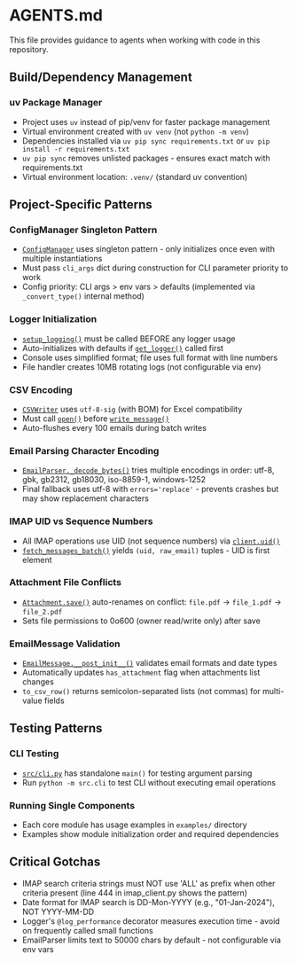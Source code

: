 # AGENTS.md

This file provides guidance to agents when working with code in this repository.

## Build/Dependency Management

### uv Package Manager
- Project uses `uv` instead of pip/venv for faster package management
- Virtual environment created with `uv venv` (not `python -m venv`)
- Dependencies installed via `uv pip sync requirements.txt` or `uv pip install -r requirements.txt`
- `uv pip sync` removes unlisted packages - ensures exact match with requirements.txt
- Virtual environment location: `.venv/` (standard uv convention)

## Project-Specific Patterns

### ConfigManager Singleton Pattern
- [`ConfigManager`](src/utils/config_manager.py:23) uses singleton pattern - only initializes once even with multiple instantiations
- Must pass `cli_args` dict during construction for CLI parameter priority to work
- Config priority: CLI args > env vars > defaults (implemented via `_convert_type()` internal method)

### Logger Initialization
- [`setup_logging()`](src/utils/logger.py:39) must be called BEFORE any logger usage
- Auto-initializes with defaults if [`get_logger()`](src/utils/logger.py:218) called first
- Console uses simplified format; file uses full format with line numbers
- File handler creates 10MB rotating logs (not configurable via env)

### CSV Encoding
- [`CSVWriter`](src/core/csv_writer.py:27) uses `utf-8-sig` (with BOM) for Excel compatibility
- Must call [`open()`](src/core/csv_writer.py:119) before [`write_message()`](src/core/csv_writer.py:185)
- Auto-flushes every 100 emails during batch writes

### Email Parsing Character Encoding
- [`EmailParser._decode_bytes()`](src/core/email_parser.py:264) tries multiple encodings in order: utf-8, gbk, gb2312, gb18030, iso-8859-1, windows-1252
- Final fallback uses utf-8 with `errors='replace'` - prevents crashes but may show replacement characters

### IMAP UID vs Sequence Numbers
- All IMAP operations use UID (not sequence numbers) via [`client.uid()`](src/core/imap_client.py:563)
- [`fetch_messages_batch()`](src/core/imap_client.py:582) yields `(uid, raw_email)` tuples - UID is first element

### Attachment File Conflicts
- [`Attachment.save()`](src/models/attachment.py:95) auto-renames on conflict: `file.pdf` → `file_1.pdf` → `file_2.pdf`
- Sets file permissions to 0o600 (owner read/write only) after save

### EmailMessage Validation
- [`EmailMessage.__post_init__()`](src/models/email_message.py:74) validates email formats and date types
- Automatically updates `has_attachment` flag when attachments list changes
- `to_csv_row()` returns semicolon-separated lists (not commas) for multi-value fields

## Testing Patterns

### CLI Testing
- [`src/cli.py`](src/cli.py:283) has standalone `main()` for testing argument parsing
- Run `python -m src.cli` to test CLI without executing email operations

### Running Single Components
- Each core module has usage examples in `examples/` directory
- Examples show module initialization order and required dependencies

## Critical Gotchas

- IMAP search criteria strings must NOT use 'ALL' as prefix when other criteria present (line 444 in imap_client.py shows the pattern)
- Date format for IMAP search is DD-Mon-YYYY (e.g., "01-Jan-2024"), NOT YYYY-MM-DD
- Logger's `@log_performance` decorator measures execution time - avoid on frequently called small functions
- EmailParser limits text to 50000 chars by default - not configurable via env vars